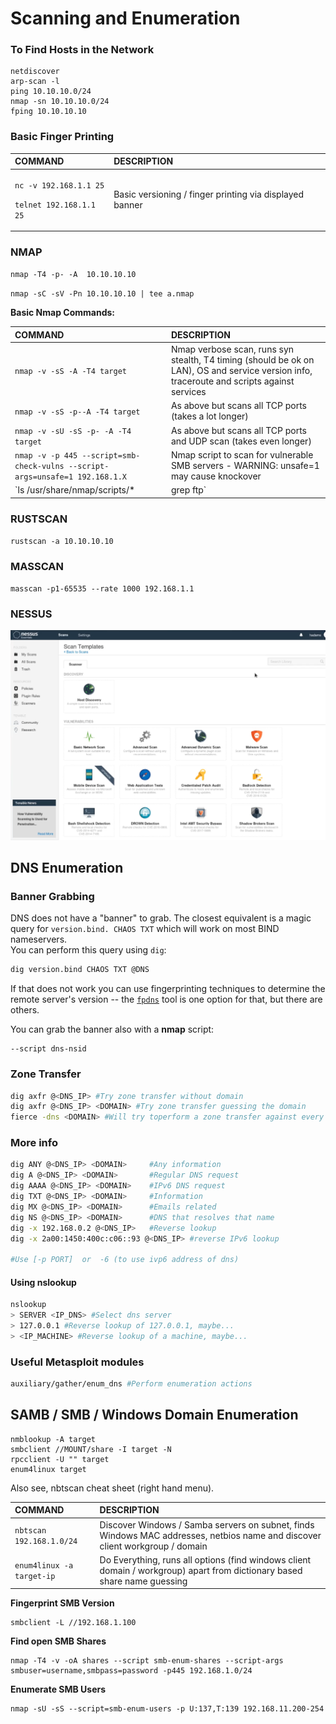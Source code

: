 # Scanning and Enumeration

### To Find Hosts in the Network

```text
netdiscover
arp-scan -l
ping 10.10.10.0/24
nmap -sn 10.10.10.0/24
fping 10.10.10.10
```

### **Basic Finger Printing**

<table>
  <thead>
    <tr>
      <th style="text-align:left">COMMAND</th>
      <th style="text-align:left">DESCRIPTION</th>
    </tr>
  </thead>
  <tbody>
    <tr>
      <td style="text-align:left">
        <p><code>nc -v 192.168.1.1 25</code>
        </p>
        <p><code>telnet 192.168.1.1 25</code>
        </p>
      </td>
      <td style="text-align:left">Basic versioning / finger printing via displayed banner</td>
    </tr>
  </tbody>
</table>

### NMAP

`nmap -T4 -p- -A  10.10.10.10`

`nmap -sC -sV -Pn 10.10.10.10 | tee a.nmap`

**Basic Nmap Commands:**

| COMMAND | DESCRIPTION |
| :--- | :--- |
| `nmap -v -sS -A -T4 target` | Nmap verbose scan, runs syn stealth, T4 timing \(should be ok on LAN\), OS and service version info, traceroute and scripts against services |
| `nmap -v -sS -p--A -T4 target` | As above but scans all TCP ports \(takes a lot longer\) |
| `nmap -v -sU -sS -p- -A -T4 target` | As above but scans all TCP ports and UDP scan \(takes even longer\) |
| `nmap -v -p 445 --script=smb-check-vulns --script-args=unsafe=1 192.168.1.X` | Nmap script to scan for vulnerable SMB servers - WARNING: unsafe=1 may cause knockover |
| `ls /usr/share/nmap/scripts/* | grep ftp` | Search nmap scripts for keywords |

### RUSTSCAN

`rustscan -a 10.10.10.10`

### MASSCAN

`masscan -p1-65535 --rate 1000 192.168.1.1` 

### **NESSUS**

![](../.gitbook/assets/image.png)

## DNS Enumeration

### **Banner Grabbing**

DNS does not have a "banner" to grab. The closest equivalent is a magic query for `version.bind. CHAOS TXT` which will work on most BIND nameservers.  
You can perform this query using `dig`:

```bash
dig version.bind CHAOS TXT @DNS
```

If that does not work you can use fingerprinting techniques to determine the remote server's version -- the [`fpdns`](https://github.com/kirei/fpdns) tool is one option for that, but there are others.

You can grab the banner also with a **nmap** script:

```text
--script dns-nsid
```

### **Zone Transfer**

```bash
dig axfr @<DNS_IP> #Try zone transfer without domain
dig axfr @<DNS_IP> <DOMAIN> #Try zone transfer guessing the domain
fierce -dns <DOMAIN> #Will try toperform a zone transfer against every authoritative name server and if this doesn'twork, will launch a dictionary attack
```

### More info

```bash
dig ANY @<DNS_IP> <DOMAIN>     #Any information
dig A @<DNS_IP> <DOMAIN>       #Regular DNS request
dig AAAA @<DNS_IP> <DOMAIN>    #IPv6 DNS request
dig TXT @<DNS_IP> <DOMAIN>     #Information
dig MX @<DNS_IP> <DOMAIN>      #Emails related
dig NS @<DNS_IP> <DOMAIN>      #DNS that resolves that name
dig -x 192.168.0.2 @<DNS_IP>   #Reverse lookup
dig -x 2a00:1450:400c:c06::93 @<DNS_IP> #reverse IPv6 lookup

#Use [-p PORT]  or  -6 (to use ivp6 address of dns)
```

#### Using nslookup

```bash
nslookup
> SERVER <IP_DNS> #Select dns server
> 127.0.0.1 #Reverse lookup of 127.0.0.1, maybe...
> <IP_MACHINE> #Reverse lookup of a machine, maybe...
```

### Useful Metasploit modules

```bash
auxiliary/gather/enum_dns #Perform enumeration actions
```

## SAMB / SMB / Windows Domain Enumeration

```text
nmblookup -A target
smbclient //MOUNT/share -I target -N
rpcclient -U "" target
enum4linux target
```

Also see, nbtscan cheat sheet \(right hand menu\).

| COMMAND | DESCRIPTION |
| :--- | :--- |
| `nbtscan 192.168.1.0/24` | Discover Windows / Samba servers on subnet, finds Windows MAC addresses, netbios name and discover client workgroup / domain |
| `enum4linux -a target-ip` | Do Everything, runs all options \(find windows client domain / workgroup\) apart from dictionary based share name guessing |

**Fingerprint SMB Version**

```text
smbclient -L //192.168.1.100 
```

**Find open SMB Shares**

```text
nmap -T4 -v -oA shares --script smb-enum-shares --script-args smbuser=username,smbpass=password -p445 192.168.1.0/24   
```

**Enumerate SMB Users**

```text
nmap -sU -sS --script=smb-enum-users -p U:137,T:139 192.168.11.200-254 
```


